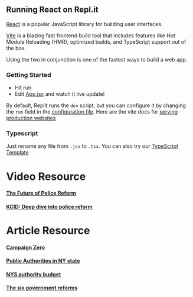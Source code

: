## Running React on Repl.it

[React](https://reactjs.org/) is a popular JavaScript library for building user interfaces.

[Vite](https://vitejs.dev/) is a blazing fast frontend build tool that includes features like Hot Module Reloading (HMR), optimized builds, and TypeScript support out of the box.

Using the two in conjunction is one of the fastest ways to build a web app.

### Getting Started
- Hit run
- Edit [App.jsx](#src/App.jsx) and watch it live update!

By default, Replit runs the `dev` script, but you can configure it by changing the `run` field in the [configuration file](#.replit). Here are the vite docs for [serving production websites](https://vitejs.dev/guide/build.html)

### Typescript

Just rename any file from `.jsx` to `.tsx`. You can also try our [TypeScript Template](https://replit.com/@replit/React-TypeScript)
# Video Resource 
#### [The Future of Police Reform](https://www.youtube.com/watch?v=ZzzFR9XegB0)
#### [KCID: Deep dive into police reform](https://www.youtube.com/watch?v=E5yLJc6TOo8)

# Article Resource 
#### [Campaign Zero ](https://campaignzero.org/campaigns/)
#### [Public Authorities in NY state](https://web.osc.state.ny.us/reports/pubauth/pubauthoritiesreform.pdf)
#### [NYS authority budget](https://www.abo.ny.gov/commissionPublicAuth/commishreport.html)
#### [The six government reforms](https://www.brookings.edu/blog/fixgov/2020/10/14/the-six-government-reforms-we-need-in-2021/) 